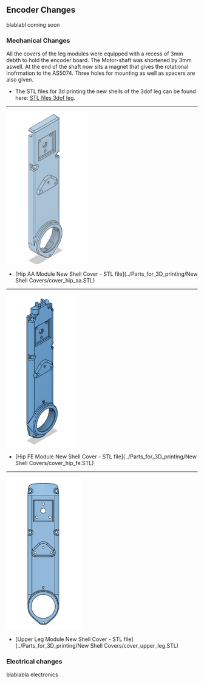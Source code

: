 ## Encoder Changes

blablabl coming soon

### Mechanical Changes

All the covers of the leg modules were equipped with a recess of 3mm debth to hold the encoder board. The Motor-shaft was shortened by 3mm aswell. At the end of the shaft now sits a magnet that gives the rotational inofrmation to the AS5074.
Three holes for mounting as well as spacers are also given.

* The STL files for 3d printing the new shells of the 3dof leg can be found here: [STL files 3dof leg](stl_files).
---

<img src="../Parts_for_3D_printing/New Shell Covers/images/new_hip_aa.png"  height="400"><br>
* [Hip AA Module New Shell Cover - STL file](../Parts_for_3D_printing/New Shell Covers/cover_hip_aa.STL)<br>
---
<img src="../Parts_for_3D_printing/New Shell Covers/images/new_hip_fe.png" height="400"><br>
* [Hip FE Module New Shell Cover - STL file](../Parts_for_3D_printing/New Shell Covers/cover_hip_fe.STL)<br>
---
<img src="../Parts_for_3D_printing/New Shell Covers/images/new_upper_leg.png" height="400"><br>
* [Upper Leg Module New Shell Cover - STL file](../Parts_for_3D_printing/New Shell Covers/cover_upper_leg.STL)<br>

### Electrical changes


blablabla electronics
